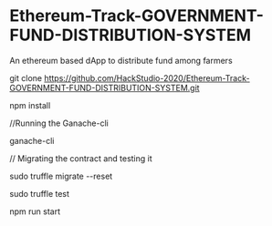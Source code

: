 # Ethereum-Track-GOVERNMENT-FUND-DISTRIBUTION-SYSTEM
An ethereum based dApp to distribute fund among farmers

git clone  https://github.com/HackStudio-2020/Ethereum-Track-GOVERNMENT-FUND-DISTRIBUTION-SYSTEM.git

npm install 

//Running the Ganache-cli

ganache-cli



// Migrating the contract and testing it

sudo truffle migrate --reset

sudo truffle test 

npm run start
